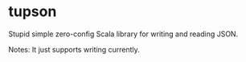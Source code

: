 # tupson

Stupid simple zero-config Scala library for writing and reading JSON.  

Notes: It just supports writing currently.




